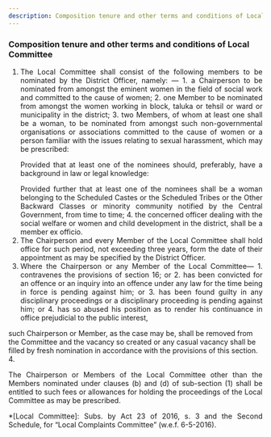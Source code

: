 ```yaml
---
description: Composition tenure and other terms and conditions of Local Committee
---
```


### Composition tenure and other terms and conditions of Local Committee

1. <div style="text-align: justify"> The Local Committee shall consist of the following members to be nominated by the District Officer, namely: —
    1. a Chairperson to be nominated from amongst the eminent women in the field of social work and committed to the cause of women;
    2. one Member to be nominated from amongst the women working in block, taluka or tehsil or ward or municipality in the district;
    3. two Members, of whom at least one shall be a woman, to be nominated from amongst such non-governmental organisations or associations committed to the cause of women or a person familiar with the issues relating to sexual harassment, which may be prescribed:
    </p>
    Provided that at least one of the nominees should, preferably, have a background in law or legal knowledge:
    </p>
    Provided further that at least one of the nominees shall be a woman belonging to the Scheduled Castes or the Scheduled Tribes or the Other Backward Classes or minority community notified by the Central Government, from time to time;
    4. the concerned officer dealing with the social welfare or women and child development in the district, shall be a member ex officio.
2. <div style="text-align: justify"> The Chairperson and every Member of the Local Committee shall hold office for such period, not exceeding three years, form the date of their appointment as may be specified by the District Officer.
3. <div style="text-align: justify"> Where the Chairperson or any Member of the Local Committee—
    1. contravenes the provisions of section 16; or
    2. has been convicted for an offence or an inquiry into an offence under any law for the time being in force is pending against him; or
    3. has been found guilty in any disciplinary proceedings or a disciplinary proceeding is pending against him; or
    4. has so abused his position as to render his continuance in office prejudicial to the public interest,
such Chairperson or Member, as the case may be, shall be removed from the Committee and the vacancy so created or any casual vacancy shall be filled by fresh nomination in accordance with the provisions of this section.
4. <div style="text-align: justify"> The Chairperson or Members of the Local Committee other than the Members nominated under clauses (b) and (d) of sub-section (1) shall be entitled to such fees or allowances for holding the proceedings of the Local Committee as may be prescribed.

*[Local Committee]: Subs. by Act 23 of 2016, s. 3 and the Second Schedule, for “Local Complaints Committee” (w.e.f. 6-5-2016).
